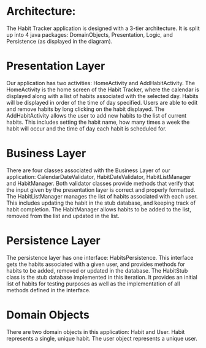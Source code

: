 # Architecture:
The Habit Tracker application is designed with a 3-tier architecture. It is split up into 4 java packages: DomainObjects, Presentation, Logic, and Persistence (as displayed in the diagram).
# Presentation Layer
Our application has two activities: HomeActivity and AddHabitActivity. The HomeActivity is the home screen of the Habit Tracker, where the calendar is displayed along with a list of habits associated with the selected day. Habits will be displayed in order of the time of day specified.  Users are able to edit and remove habits by long clicking on the habit displayed. The AddHabitActivity allows the user to add new habits to the list of current habits. This includes setting the habit name, how many times a week the habit will occur and the time of day each habit is scheduled for. 
# Business Layer
There are four classes associated with the Business Layer of our application: CalendarDateValidator, HabitDateValidator, HabitListManager and HabitManager. Both validator classes provide methods that verify that the input given by the presentation layer is correct and properly formatted. The HabitListManager manages the list of habits associated with each user. This includes updating the habit in the stub database, and keeping track of habit completion. The HabitManager allows habits to be added to the list, removed from the list and updated in the list. 
# Persistence Layer
The persistence layer has one interface: HabitsPersistence. This interface gets the habits associated with a given user, and provides methods for habits to be added, removed or updated in the database. The HabitStub class is the stub database implemented in this iteration. It provides an initial list of habits for testing purposes as well as the implementation of all methods defined in the interface.
# Domain Objects
There are two domain objects in this application: Habit and User. Habit represents a single, unique habit. The user object represents a unique user. 
